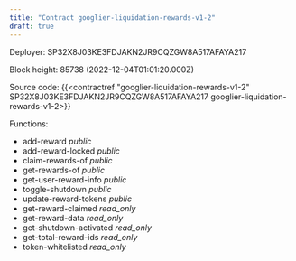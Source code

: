 ```yaml
---
title: "Contract googlier-liquidation-rewards-v1-2"
draft: true
---
```

Deployer: SP32X8J03KE3FDJAKN2JR9CQZGW8A517AFAYA217


 



Block height: 85738 (2022-12-04T01:01:20.000Z)

Source code: {{<contractref "googlier-liquidation-rewards-v1-2" SP32X8J03KE3FDJAKN2JR9CQZGW8A517AFAYA217 googlier-liquidation-rewards-v1-2>}}

Functions:

* add-reward _public_
* add-reward-locked _public_
* claim-rewards-of _public_
* get-rewards-of _public_
* get-user-reward-info _public_
* toggle-shutdown _public_
* update-reward-tokens _public_
* get-reward-claimed _read_only_
* get-reward-data _read_only_
* get-shutdown-activated _read_only_
* get-total-reward-ids _read_only_
* token-whitelisted _read_only_
